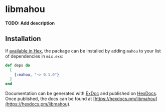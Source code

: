 # libmahou

**TODO: Add description**

## Installation

If [available in Hex](https://hex.pm/docs/publish), the package can be installed
by adding `mahou` to your list of dependencies in `mix.exs`:

```elixir
def deps do
  [
    {:mahou, "~> 0.1.0"}
  ]
end
```

Documentation can be generated with [ExDoc](https://github.com/elixir-lang/ex_doc)
and published on [HexDocs](https://hexdocs.pm). Once published, the docs can
be found at [https://hexdocs.pm/libmahou](https://hexdocs.pm/libmahou).

